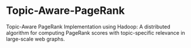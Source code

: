 # Topic-Aware-PageRank
Topic-Aware PageRank Implementation using Hadoop: A distributed algorithm for computing PageRank scores with topic-specific relevance in large-scale web graphs.

